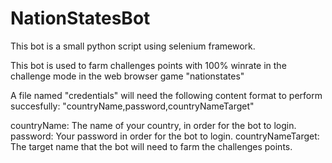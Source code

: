 # NationStatesBot

This bot is a small python script using selenium framework.

This bot is used to farm challenges points with 100% winrate in the challenge mode in the web browser game "nationstates"

A file named "credentials" will need the following content format to perform succesfully:
"countryName,password,countryNameTarget"

countryName:		The name of your country, in order for the bot to login.                                                   
password:		Your password in order for the bot to login. 
countryNameTarget:	The target name that the bot will need to farm the challenges points. 
